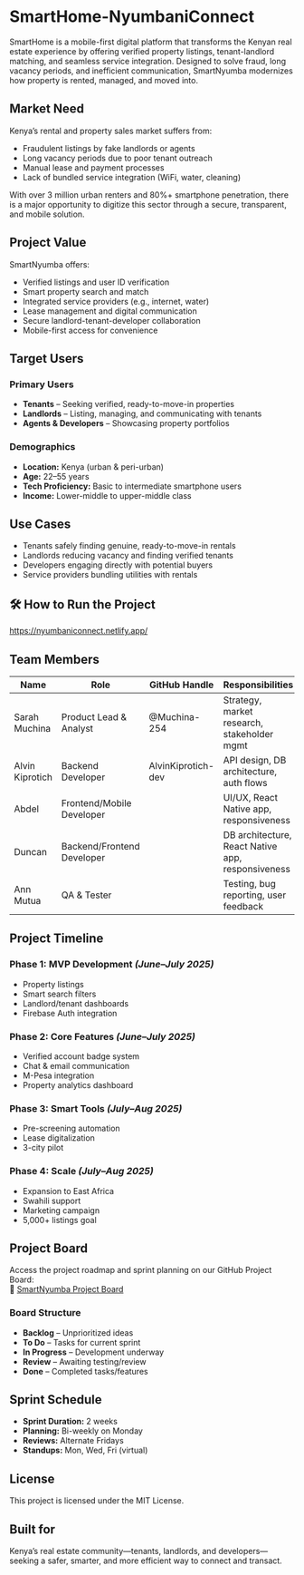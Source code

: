 # SmartHome-NyumbaniConnect

SmartHome is a mobile-first digital platform that transforms the Kenyan real estate experience by offering verified property listings, tenant-landlord matching, and seamless service integration. Designed to solve fraud, long vacancy periods, and inefficient communication, SmartNyumba modernizes how property is rented, managed, and moved into.

##  Market Need

Kenya’s rental and property sales market suffers from:
- Fraudulent listings by fake landlords or agents
- Long vacancy periods due to poor tenant outreach
- Manual lease and payment processes
- Lack of bundled service integration (WiFi, water, cleaning)

With over 3 million urban renters and 80%+ smartphone penetration, there is a major opportunity to digitize this sector through a secure, transparent, and mobile solution.

##  Project Value

SmartNyumba offers:
-  Verified listings and user ID verification
-  Smart property search and match
-  Integrated service providers (e.g., internet, water)
-  Lease management and digital communication
-  Secure landlord-tenant-developer collaboration
-  Mobile-first access for convenience

##  Target Users

### Primary Users
- **Tenants** – Seeking verified, ready-to-move-in properties
- **Landlords** – Listing, managing, and communicating with tenants
- **Agents & Developers** – Showcasing property portfolios

### Demographics
- **Location:** Kenya (urban & peri-urban)
- **Age:** 22–55 years
- **Tech Proficiency:** Basic to intermediate smartphone users
- **Income:** Lower-middle to upper-middle class



##  Use Cases
- Tenants safely finding genuine, ready-to-move-in rentals
- Landlords reducing vacancy and finding verified tenants
- Developers engaging directly with potential buyers
- Service providers bundling utilities with rentals



## 🛠 How to Run the Project

https://nyumbaniconnect.netlify.app/



##  Team Members

| Name            | Role                       | GitHub Handle     | Responsibilities                             |
|-----------------|----------------------------|-------------------|----------------------------------------------|
| Sarah Muchina   | Product Lead & Analyst     | @Muchina-254      | Strategy, market research, stakeholder mgmt  |
| Alvin Kiprotich | Backend Developer          |AlvinKiprotich-dev                 | API design, DB architecture, auth flows      |
| Abdel           | Frontend/Mobile Developer  |                   | UI/UX, React Native app, responsiveness      |
| Duncan          | Backend/Frontend Developer |                   | DB architecture, React Native app, responsiveness |
| Ann Mutua       | QA & Tester                |                   | Testing, bug reporting, user feedback        |






##  Project Timeline

### Phase 1: MVP Development *(June–July 2025)*
- Property listings
- Smart search filters
- Landlord/tenant dashboards
- Firebase Auth integration

### Phase 2: Core Features *(June–July 2025)*
- Verified account badge system
- Chat & email communication
- M-Pesa integration
- Property analytics dashboard

### Phase 3: Smart Tools *(July–Aug 2025)*
- Pre-screening automation
- Lease digitalization
- 3-city pilot

### Phase 4: Scale *(July–Aug 2025)*
- Expansion to East Africa
- Swahili support
- Marketing campaign
- 5,000+ listings goal


##  Project Board

Access the project roadmap and sprint planning on our GitHub Project Board:  
🔗 [SmartNyumba Project Board](https://github.com/users/Abdel-Karim-cmds/projects/3/views/1)

### Board Structure
- **Backlog** – Unprioritized ideas  
- **To Do** – Tasks for current sprint  
- **In Progress** – Development underway  
- **Review** – Awaiting testing/review  
- **Done** – Completed tasks/features


##  Sprint Schedule

- **Sprint Duration:** 2 weeks  
- **Planning:** Bi-weekly on Monday  
- **Reviews:** Alternate Fridays  
- **Standups:** Mon, Wed, Fri (virtual)


##  License

This project is licensed under the MIT License.


##  Built for

Kenya’s real estate community—tenants, landlords, and developers—seeking a safer, smarter, and more efficient way to connect and transact.

